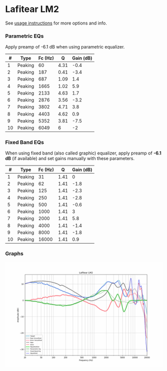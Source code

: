 # Lafitear LM2
See [usage instructions](https://github.com/jaakkopasanen/AutoEq#usage) for more options and info.

### Parametric EQs
Apply preamp of -6.1 dB when using parametric equalizer.

|   # | Type    |   Fc (Hz) |    Q |   Gain (dB) |
|-----|---------|-----------|------|-------------|
|   1 | Peaking |        60 | 4.31 |        -0.4 |
|   2 | Peaking |       187 | 0.41 |        -3.4 |
|   3 | Peaking |       687 | 1.09 |         1.4 |
|   4 | Peaking |      1665 | 1.02 |         5.9 |
|   5 | Peaking |      2133 | 4.63 |         1.7 |
|   6 | Peaking |      2876 | 3.56 |        -3.2 |
|   7 | Peaking |      3802 | 4.71 |         3.8 |
|   8 | Peaking |      4403 | 4.62 |         0.9 |
|   9 | Peaking |      5352 | 3.81 |        -7.5 |
|  10 | Peaking |      6049 | 6    |        -2   |

### Fixed Band EQs
When using fixed band (also called graphic) equalizer, apply preamp of **-6.1 dB** (if available) and set gains manually with these parameters.

|   # | Type    |   Fc (Hz) |    Q |   Gain (dB) |
|-----|---------|-----------|------|-------------|
|   1 | Peaking |        31 | 1.41 |         0   |
|   2 | Peaking |        62 | 1.41 |        -1.8 |
|   3 | Peaking |       125 | 1.41 |        -2.3 |
|   4 | Peaking |       250 | 1.41 |        -2.8 |
|   5 | Peaking |       500 | 1.41 |        -0.6 |
|   6 | Peaking |      1000 | 1.41 |         3   |
|   7 | Peaking |      2000 | 1.41 |         5.8 |
|   8 | Peaking |      4000 | 1.41 |        -1.4 |
|   9 | Peaking |      8000 | 1.41 |        -1.8 |
|  10 | Peaking |     16000 | 1.41 |         0.9 |

### Graphs
![](./Lafitear%20LM2.png)
